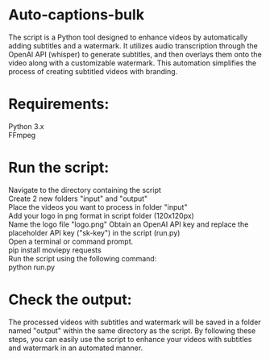 # Auto-captions-bulk
The script is a Python tool designed to enhance videos by automatically adding subtitles and a watermark. It utilizes audio transcription through the OpenAI API (whisper) to generate subtitles, and then overlays them onto the video along with a customizable watermark. This automation simplifies the process of creating subtitled videos with branding.

# Requirements:
Python 3.x
<br>FFmpeg

# Run the script:
Navigate to the directory containing the script
<br>Create 2 new folders "input" and "output"
<br>Place the videos you want to process in folder "input"
<br>Add your logo in png format in script folder (120x120px)
<br>Name the logo file "logo.png"
Obtain an OpenAI API key and replace the placeholder API key ("sk-key") in the script (run.py)
<br>Open a terminal or command prompt.
<br>pip install moviepy requests
<br>Run the script using the following command:
<br>python run.py

# Check the output:
The processed videos with subtitles and watermark will be saved in a folder named "output" within the same directory as the script.
By following these steps, you can easily use the script to enhance your videos with subtitles and watermark in an automated manner.
